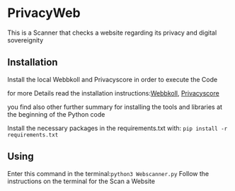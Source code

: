# PrivacyWeb
This is a Scanner that checks a website regarding its privacy and digital sovereignity
## Installation
Install the local Webbkoll and Privacyscore in order to execute the Code

for more Details read the installation instructions:[Webbkoll](https://codeberg.org/dataskydd.net/webbkoll), [Privacyscore](https://github.com/PrivacyScore/privacyscanner)

you find also other further summary for installing the tools and libraries at the beginning of the Python code

Install the necessary packages in the requirements.txt with: `pip install -r requirements.txt`
## Using

Enter this command in the terminal:`python3 Webscanner.py`
Follow the instructions on the terminal for the Scan a Website
